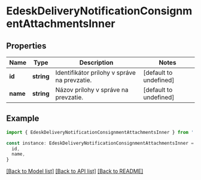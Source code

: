 # EdeskDeliveryNotificationConsignmentAttachmentsInner

## Properties

| Name     | Type       | Description                                  | Notes                  |
| -------- | ---------- | -------------------------------------------- | ---------------------- |
| **id**   | **string** | Identifikátor prílohy v správe na prevzatie. | [default to undefined] |
| **name** | **string** | Názov prílohy v správe na prevzatie.         | [default to undefined] |

## Example

```typescript
import { EdeskDeliveryNotificationConsignmentAttachmentsInner } from './api'

const instance: EdeskDeliveryNotificationConsignmentAttachmentsInner = {
  id,
  name,
}
```

[[Back to Model list]](../README.md#documentation-for-models) [[Back to API list]](../README.md#documentation-for-api-endpoints) [[Back to README]](../README.md)
